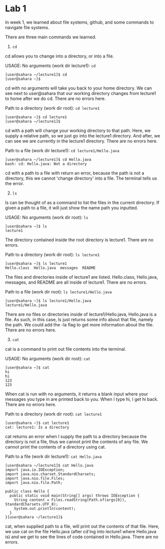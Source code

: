 # Lab 1
 
In week 1, we learned about file systems, github, and some commands to navigate file systems.

There are three main commands we learned.  
1. ```cd```

cd allows you to change into a directory, or into a file.

USAGE:
No arguments (work dir lecture1): ```cd``` 
```
[user@sahara ~/lecture1]$ cd
[user@sahara ~]$
```
cd with no arguments will take you back to your home directory. We can see next to user@sahara that our working directory changes from lecture1 to home after we do cd. There are no errors here.

Path to a directory (work dir root): ```cd lecture1```
```
[user@sahara ~]$ cd lecture1
[user@sahara ~/lecture1]$ 
```
cd with a path will change your working directory to that path. Here, we supply a relative path, so we just go into the lecture1 directory. And after, we can see we are currently in the lecture1 directory. There are no errors here.

Path to a file (work dir lecture1): ```cd lecture1/Hello.java```
```
[user@sahara ~/lecture1]$ cd Hello.java
bash: cd: Hello.java: Not a directory
```
cd with a path to a file with return an error, because the path is not a directory, this we cannot 'change directory' into a file. The terminal tells us the error.



2. ```ls```

ls can be thought of as a command to list the files in the current directory. If given a path to a file, it will just show the name path you inputted. 

USAGE:
No arguments (work dir root): ```ls```
```
[user@sahara ~]$ ls 
lecture1
```
The directory contained inside the root directory is lecture1. There are no errors.

Path to a directory (work dir root): ```ls lecture1```

```
[user@sahara ~]$ ls lecture1
Hello.class  Hello.java  messages  README
```
The files and directories inside of lecture1 are listed. Hello.class, Hello.java, messages, and README are all inside of lecture1. There are no errors.

Path to a file (work dir root): ```ls lecture1/Hello.java```
```
[user@sahara ~]$ ls lecture1/Hello.java
lecture1/Hello.java
```
There are no files or directories inside of lecture1/Hello.java, Hello.java is a file. As such, in this case, ls just returns some info about that file, namely the path. We could add the -la flag to get more information about the file.  There are no errors here.




3. ```cat```

cat is a command to print out file contents into the terminal.

USAGE:
No arguments (work dir root): ```cat```
```
[user@sahara ~]$ cat
hi
hi
123
123
```
When cat is run with no arguments, it returns a blank input where your messages you type in are printed back to you. When I type hi, I get hi back. There are no errors here.

Path to a directory (work dir root): ```cat lecture1```

```
[user@sahara ~]$ cat lecture1
cat: lecture1: Is a directory
```
cat returns an error when I supply the path to a directory because the directory is not a file, thus we cannot print the contents of any file. We cannot print the contents of a directory using cat. 

Path to a file (work dir lecture1): ```cat Hello.java```
```
[user@sahara ~/lecture1]$ cat Hello.java
import java.io.IOException;
import java.nio.charset.StandardCharsets;
import java.nio.file.Files;
import java.nio.file.Path;

public class Hello {
  public static void main(String[] args) throws IOException {
    String content = Files.readString(Path.of(args[0]), StandardCharsets.UTF_8);    
    System.out.println(content);
  }
}[user@sahara ~/lecture1]$ 
```
cat, when supplied path to a file, will print out the contents of that file. Here, we use cat on the file Hello.java (after cd'ing into lecture1 where Hello.java is) and we get to see the lines of code contained in Hello.java. There are no errors.
